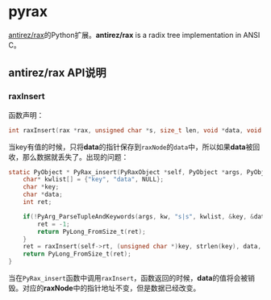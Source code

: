 # pyrax

[antirez/rax](https://github.com/antirez/rax)的Python扩展。**antirez/rax** is a radix tree implementation in ANSI C。

## antirez/rax API说明

### raxInsert

函数声明：

```c
int raxInsert(rax *rax, unsigned char *s, size_t len, void *data, void **old);
```
当key有值的时候，只将**data**的指针保存到`raxNode`的`data`中，所以如果**data**被回收，那么数据就丢失了。出现的问题：

```c
static PyObject * PyRax_insert(PyRaxObject *self, PyObject *args, PyObject *kw) {
    char* kwlist[] = {"key", "data", NULL};
    char *key;
    char *data;
    int ret;

    if(!PyArg_ParseTupleAndKeywords(args, kw, "s|s", kwlist, &key, &data)) {
        ret = -1;
        return PyLong_FromSize_t(ret);
    }
    ret = raxInsert(self->rt, (unsigned char *)key, strlen(key), data, NULL);
    return PyLong_FromSize_t(ret);
}
```
当在`PyRax_insert`函数中调用`raxInsert`，函数返回的时候，**data**的值将会被销毁。对应的**raxNode**中的指针地址不变，但是数据已经改变。
